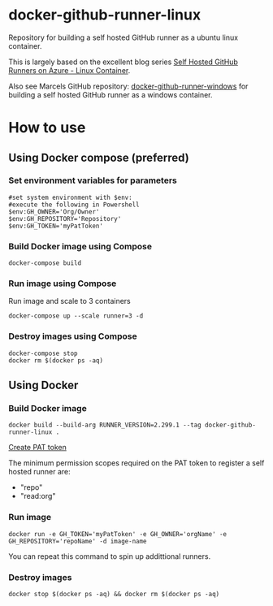 # docker-github-runner-linux

Repository for building a self hosted GitHub runner as a ubuntu linux container.

This is largely based on the excellent blog series [Self Hosted GitHub Runners on Azure - Linux Container](https://dev.to/pwd9000/create-a-docker-based-self-hosted-github-runner-linux-container-48dh).

Also see Marcels GitHub repository: [docker-github-runner-windows](https://github.com/Pwd9000-ML/docker-github-runner-windows) for building a self hosted GitHub runner as a windows container. 

# How to use

## Using Docker compose (preferred)
### Set environment variables for parameters
```
#set system environment with $env: 
#execute the following in Powershell
$env:GH_OWNER='Org/Owner'
$env:GH_REPOSITORY='Repository'
$env:GH_TOKEN='myPatToken'
```
### Build Docker image using Compose
```
docker-compose build
```
### Run image using Compose
Run image and scale to 3 containers
```
docker-compose up --scale runner=3 -d
```
### Destroy images using Compose
```
docker-compose stop
docker rm $(docker ps -aq)
```

## Using Docker
### Build Docker image
```
docker build --build-arg RUNNER_VERSION=2.299.1 --tag docker-github-runner-linux .
```
[Create PAT token](https://docs.github.com/en/enterprise-server@3.4/authentication/keeping-your-account-and-data-secure/creating-a-personal-access-token)

The minimum permission scopes required on the PAT token to register a self hosted runner are:
- "repo"
- "read:org"
  
### Run image
```
docker run -e GH_TOKEN='myPatToken' -e GH_OWNER='orgName' -e GH_REPOSITORY='repoName' -d image-name
```
You can repeat this command to spin up addittional runners.

### Destroy images
```
docker stop $(docker ps -aq) && docker rm $(docker ps -aq)
```

